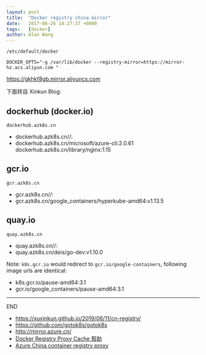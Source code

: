 ```yaml
---
layout: post
title:  "Docker registry china mirror"
date:   2017-06-26 14:27:37 +0000
tags:   [docker]
author: Alan Wang
---
```


`/etc/default/docker`

```
DOCKER_OPTS="-g /var/lib/docker --registry-mirror=https://mirror-hz.acs.aliyun.com "
```

https://gkhkf8gb.mirror.aliyuncs.com

下面转自 Xinkun Blog:

## dockerhub (docker.io)	
`dockerhub.azk8s.cn`	
- dockerhub.azk8s.cn/<repo-name>/<image-name>:<version>	
- dockerhub.azk8s.cn/microsoft/azure-cli:2.0.61 dockerhub.azk8s.cn/library/nginx:1.15

## gcr.io	
`gcr.azk8s.cn`	
- gcr.azk8s.cn/<repo-name>/<image-name>:<version>	
- gcr.azk8s.cn/google_containers/hyperkube-amd64:v1.13.5

## quay.io	
`quay.azk8s.cn`	
- quay.azk8s.cn/<repo-name>/<image-name>:<version>	
- quay.azk8s.cn/deis/go-dev:v1.10.0

Note: `k8s.gcr.io` would redirect to `gcr.io/google-containers`, following image urls are identical:

- k8s.gcr.io/pause-amd64:3.1
- gcr.io/google_containers/pause-amd64:3.1

---
END

- https://xuxinkun.github.io/2019/06/11/cn-registry/
- https://github.com/gotok8s/gotok8s
- http://mirror.azure.cn/
- [Docker Registry Proxy Cache 帮助](http://mirror.azure.cn/help/docker-registry-proxy-cache.html)
- [Azure China container registry proxy](https://github.com/Azure/container-service-for-azure-china/tree/master/aks#22-container-registry-proxy)
